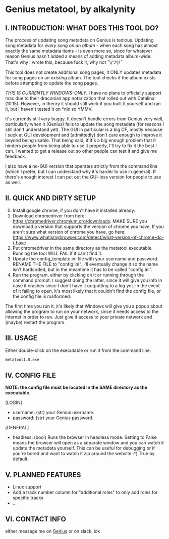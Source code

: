 # Genius metatool, by alkalynity

## I. INTRODUCTION: WHAT DOES THIS TOOL DO?

The process of updating song metadata on Genius is tedious. Updating song metadata for *every song on an album* - when each song has almost exactly the same metadata items - is even more so, since for whatever reason Genius hasn't added a means of adding metadata album-wide. That's why I wrote this, because fuck it, why not ¯\\_(ツ)_/¯

This tool does not create additional song pages, it ONLY updates metadata for song pages on an *existing* album. The tool checks if the album exists before attempting to update the song pages.

*THIS IS CURRENTLY WINDOWS-ONLY.* I have no plans to officially support mac due to their draconian app notarization that rolled out with Catalina (10.15). However, in theory it should still work if you built it yourself and ran it, but I haven't tested it on \*nix so YMMV.

It's currently still *very* buggy. It doesn't handle errors from Genius very well, particularly when it (Genius) fails to update the song metadata (for reasons I still don't understand yet). The GUI in particular is a big CF, mostly because I suck at GUI development and (admittedly) don't care enough to improve it beyond being usable. That being said, if it's a big enough problem that it hinders people from being able to use it properly, I'll try to fix it the best I can. I wanted to get a release out so other people can test it and give me feedback.

I also have a no-GUI version that operates strictly from the command line (which I prefer, but I can understand why it's harder to use in general). If there's enough interest I can put out the GUI-less version for people to use as well.

## II. QUICK AND DIRTY SETUP
0. Install google chrome, if you don't have it installed already.
1. Download chromedriver from here: https://chromedriver.chromium.org/downloads. MAKE SURE you download a version that supports the version of chrome you have. If you aren't sure what version of chrome you have, go here: https://www.whatismybrowser.com/detect/what-version-of-chrome-do-i-have
2. Put chromedriver in the same directory as the metatool executable. Running the tool WILL FAIL if it can't find it.
3. Update the config_template.ini file with your username and password. RENAME THE FILE to "config.ini". I'll eventually change it so the name isn't hardcoded, but in the meantime it has to be called "config.ini".
4. Run the program, either by clicking on it or running through the command prompt. I suggest doing the latter, since it will give you info in case it crashes since I don't have it outputting to a log yet. In the event of it failing to open, it's most likely that it couldn't find the config file, or the config file is malformed.

The first time you run it, it's likely that Windows will give you a popup about allowing the program to run on your network, since it needs access to the internet in order to run. Just give it access to your private network and (maybe) restart the program.

## III. USAGE

Either double-click on the executable or run it from the command line:
```sh
metatool1.0.exe
```

## IV. CONFIG FILE
**NOTE: the config file must be located in the SAME directory as the executable.**

[LOGIN]
* username: (str) your Genius username.
* password: (str) your Genius password.

[GENERAL]
* headless: (bool) Runs the browser in headless mode. Setting to False means the browser will open as a separate window and you can watch it update the metadata yourself. This can be useful for debugging or if you're bored and want to watch it zip around the website :^) True by default.

## V. PLANNED FEATURES
* Linux support
* Add a track number column for "additional roles" to only add roles for specific tracks
* ...

## VI. CONTACT INFO
either message me on [Genius](https://genius.com/Alkalynity) or on slack, idk
